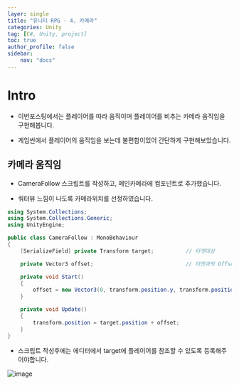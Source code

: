 ```yaml
---
layer: single
title: "유니티 RPG - 4. 카메라"
categories: Unity
tag: [C#, Unity, project]
toc: true
author_profile: false
sidebar: 
    nav: "docs"
---
```



# Intro

- 이번포스팅에서는 플레이어를 따라 움직이며 플레이어를 비추는 카메라 움직임을 구현해봅니다. 

- 게임씬에서 플레이어의 움직임을 보는데 불편함이있어 간단하게 구현해보았습니다.  


## 카메라 움직임

- CameraFollow 스크립트를 작성하고, 메인카메라에 컴포넌트로 추가했습니다.  

- 쿼터뷰 느낌이 나도록 카메라위치를 선정하였습니다. 


```c#
using System.Collections;
using System.Collections.Generic;
using UnityEngine;

public class CameraFollow : MonoBehaviour
{
    [SerializeField] private Transform target;          // 타겟대상

    private Vector3 offset;                             // 타겟과의 Offset

    private void Start()
    {
        offset = new Vector3(0, transform.position.y, transform.position.z);
    }

    private void Update()
    {
        transform.position = target.position + offset;
    }
}

```

- 스크립트 작성후에는 에디터에서 target에 플레이어를 참조할 수 있도록 등록해주어야합니다.  


![image](/images/2024/2024-10-20/capture_2.gif) 
